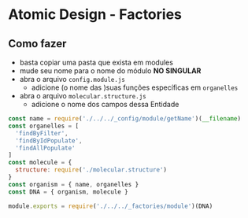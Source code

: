 # Atomic Design - Factories

## Como fazer

- basta copiar uma pasta que exista em modules
- mude seu nome para o nome do módulo **NO SINGULAR**
- abra o arquivo `config.module.js`
  + adicione (o nome das )suas funções específicas em `organelles`
- abra o arquivo `molecular.structure.js`
  + adicione o nome dos campos dessa Entidade

```js
const name = require('./../../_config/module/getName')(__filename)
const organelles = [
  'findByFilter',
  'findByIdPopulate',
  'findAllPopulate'
]
const molecule = {
  structure: require('./molecular.structure')
}
const organism = { name, organelles }
const DNA = { organism, molecule }

module.exports = require('./../../_factories/module')(DNA)
```